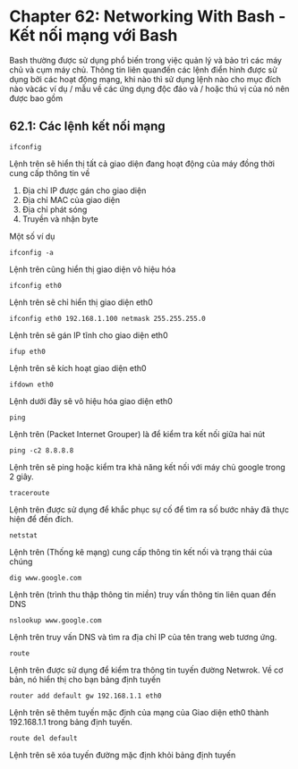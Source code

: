 # Chapter 62: Networking With Bash - Kết nối mạng với  Bash

Bash thường được sử dụng phổ biến trong việc quản lý và bảo trì các máy chủ và cụm máy chủ. Thông tin liên quanđến các lệnh điển hình được sử dụng bởi các hoạt động mạng, khi nào thì sử dụng lệnh nào cho mục đích nào vàcác ví dụ / mẫu về các ứng dụng độc đáo và / hoặc thú vị của nó nên được bao gồm

## 62.1: Các lệnh kết nối mạng

```
ifconfig
```

Lệnh trên sẽ hiển thị tất cả giao diện đang hoạt động của máy đồng thời cung cấp thông tin về

1. Địa chỉ IP được gán cho giao diện
2. Địa chỉ MAC của giao diện
3. Địa chỉ phát sóng
4. Truyền và nhận byte

Một số ví dụ

```
ifconfig -a
```

Lệnh trên cũng hiển thị giao diện vô hiệu hóa

```
ifconfig eth0
```

Lệnh trên sẽ chỉ hiển thị giao diện eth0

```
ifconfig eth0 192.168.1.100 netmask 255.255.255.0
```

Lệnh trên sẽ gán IP tĩnh cho giao diện eth0

```
ifup eth0
```

Lệnh trên sẽ kích hoạt giao diện eth0

```
ifdown eth0
```

Lệnh dưới đây sẽ vô hiệu hóa giao diện eth0

```
ping
```

Lệnh trên (Packet Internet Grouper) là để kiểm tra kết nối giữa hai nút

```
ping -c2 8.8.8.8
```
Lệnh trên sẽ ping hoặc kiểm tra khả năng kết nối với máy chủ google trong 2 giây.

```
traceroute
```

Lệnh trên được sử dụng để khắc phục sự cố để tìm ra số bước nhảy đã thực hiện để đến đích.

```
netstat
```

Lệnh trên (Thống kê mạng) cung cấp thông tin kết nối và trạng thái của chúng

```
dig www.google.com
```

Lệnh trên (trình thu thập thông tin miền) truy vấn thông tin liên quan đến DNS

```
nslookup www.google.com
```

Lệnh trên truy vấn DNS và tìm ra địa chỉ IP của tên trang web tương ứng.

```
route
```

Lệnh trên được sử dụng để kiểm tra thông tin tuyến đường Netwrok. Về cơ bản, nó hiển thị cho bạn bảng định tuyến

```
router add default gw 192.168.1.1 eth0
```

Lệnh trên sẽ thêm tuyến mặc định của mạng của Giao diện eth0 thành 192.168.1.1 trong bảng định tuyến.

```
route del default
```

Lệnh trên sẽ xóa tuyến đường mặc định khỏi bảng định tuyến